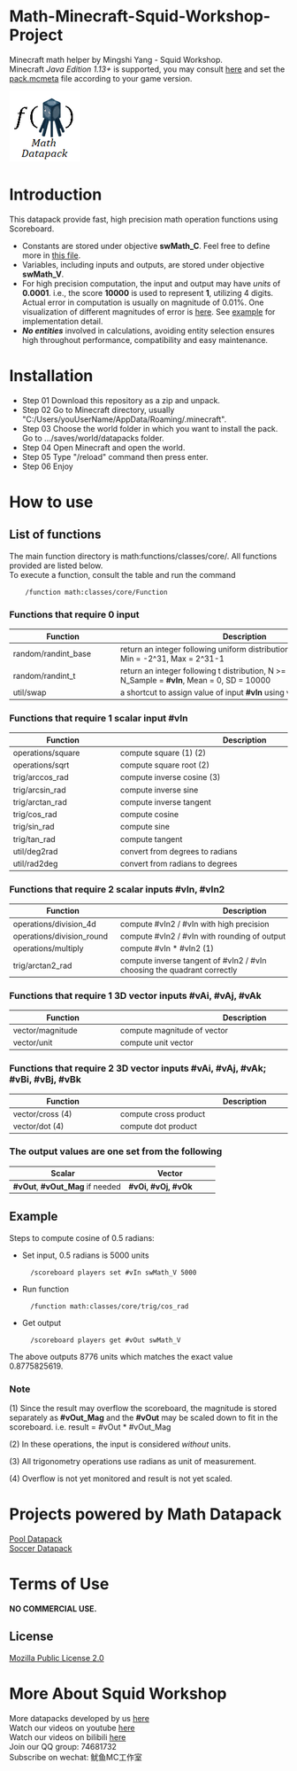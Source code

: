 # Math-Minecraft-Squid-Workshop-Project
Minecraft math helper by Mingshi Yang - Squid Workshop. \
Minecraft *Java Edition 1.13+* is supported, you may consult [here](https://minecraft.fandom.com/wiki/Data_pack#Pack_format) and set the [pack.mcmeta](Math-Datapack-Squid-Workshop/pack.mcmeta) file according to your game version.


![_MingshiYangUIUC_](Math-Datapack-Squid-Workshop/pack.png)

# Introduction
This datapack provide fast, high precision math operation functions using Scoreboard.
- Constants are stored under objective **swMath_C**. Feel free to define more in [this file](Math-Datapack-Squid-Workshop/data/math/functions/classes/main/load.mcfunction).
- Variables, including inputs and outputs, are stored under objective **swMath_V**.
- For high precision computation, the input and output may have *units* of **0.0001**. i.e., the score **10000** is used to represent **1**, utilizing 4 digits. Actual error in computation is usually on magnitude of 0.01%. One visualization of different magnitudes of error is [here](Gallery/Images/block_displacement.png). See [example](#Example) for implementation detail.
- **_No entities_** involved in calculations, avoiding entity selection ensures high throughout performance, compatibility and easy maintenance.

# Installation
- Step 01 Download this repository as a zip and unpack.
- Step 02 Go to Minecraft directory, usually "C:/Users/youUserName/AppData/Roaming/.minecraft".
- Step 03 Choose the world folder in which you want to install the pack. Go to .../saves/world/datapacks folder.
- Step 04 Open Minecraft and open the world.
- Step 05 Type "/reload" command then press enter.
- Step 06 Enjoy

# How to use

## List of functions
The main function directory is math:functions/classes/core/. All functions provided are listed below. \
To execute a function, consult the table and run the command

        /function math:classes/core/Function
### Functions that require 0 input
| <div style="width:180px">Function</div> | <div style="width:450px">Description</div> | <div style="width:50px">Unit</div> |
| ----- | ----- | ----- |
| random/randint_base | return an integer following uniform distribution:<br />Min = -2^31, Max = 2^31-1 | N/A |
| random/randint_t | return an integer following t distribution, N >= 30 ~ Z distribution<br />N_Sample = **#vIn**, Mean = 0, SD = 10000 | N/A |
| util/swap | a shortcut to assign value of input **#vIn** using value of output **#vOut** | N/A |

### Functions that require 1 scalar input **#vIn**
| <div style="width:180px">Function</div> | <div style="width:450px">Description</div> | <div style="width:50px">Unit</div> |
| ----- | ----- | ----- |
| operations/square | compute square (1) (2) | N/A |
| operations/sqrt | compute square root (2) | N/A |
| trig/arccos_rad | compute inverse cosine (3) | 0.0001 |
| trig/arcsin_rad | compute inverse sine | 0.0001 |
| trig/arctan_rad | compute inverse tangent | 0.0001 |
| trig/cos_rad | compute cosine | 0.0001 |
| trig/sin_rad | compute sine | 0.0001 |
| trig/tan_rad | compute tangent | 0.0001 |
| util/deg2rad | convert from degrees to radians | 0.0001 |
| util/rad2deg | convert from radians to degrees | 0.0001 |

### Functions that require 2 scalar inputs **#vIn, #vIn2**
| <div style="width:180px">Function</div> | <div style="width:450px">Description</div> | <div style="width:50px">Unit</div> |
| ----- | ----- | ----- |
| operations/division_4d | compute #vIn2 / #vIn with high precision | 0.0001 |
| operations/division_round | compute #vIn2 / #vIn with rounding of output integer | N/A |
| operations/multiply | compute #vIn * #vIn2 (1) | N/A |
| trig/arctan2_rad | compute inverse tangent of  #vIn2 / #vIn <br />choosing the quadrant correctly | 0.0001 |

### Functions that require 1 3D vector inputs **#vAi, #vAj, #vAk**
| <div style="width:180px">Function</div> | <div style="width:450px">Description</div> | <div style="width:50px">Unit</div> |
| ----- | ----- | ----- |
| vector/magnitude | compute magnitude of vector | 0.0001 |
| vector/unit | compute unit vector | 0.0001 |

### Functions that require 2 3D vector inputs **#vAi, #vAj, #vAk; #vBi, #vBj, #vBk**
| <div style="width:180px">Function</div> | <div style="width:450px">Description</div> | <div style="width:50px">Unit</div> |
| ----- | ----- | ----- |
| vector/cross (4) | compute cross product | N/A |
| vector/dot (4) | compute dot product | N/A |

### The output values are one set from the following
| <div style="width:180px">Scalar</div> | <div style="width:150px">Vector</div> |
| ----- | ----- |
| **#vOut**, **#vOut_Mag** if needed | **#vOi, #vOj, #vOk** |

## Example
Steps to compute cosine of 0.5 radians:
- Set input, 0.5 radians is 5000 units

        /scoreboard players set #vIn swMath_V 5000
- Run function

        /function math:classes/core/trig/cos_rad
- Get output

        /scoreboard players get #vOut swMath_V

The above outputs 8776 units which matches the exact value 0.8775825619.

### Note
(1) Since the result may overflow the scoreboard, the magnitude is stored separately as **#vOut_Mag** and the **#vOut** may be scaled down to fit in the scoreboard. i.e. result = #vOut * #vOut_Mag

(2) In these operations, the input is considered _without_ units.

(3) All trigonometry operations use radians as unit of measurement.

(4) Overflow is not yet monitored and result is not yet scaled.

# Projects powered by Math Datapack
[Pool Datapack](https://github.com/MingshiYangUIUC/Pool-Minecraft-Squid-Workshop-Project)  \
[Soccer Datapack](https://github.com/MingshiYangUIUC/Soccer-Minecraft-Squid-Workshop-Project)

# Terms of Use

**NO COMMERCIAL USE.** 

## License
[Mozilla Public License 2.0](https://github.com/MingshiYangUIUC/Autoaim-Minecraft-Squid-Workshop-Project/blob/main/LICENSE)


# More About Squid Workshop
More datapacks developed by us [here](https://github.com/Squid-Workshop/MinecraftDatapacksProject) \
Watch our videos on youtube [here](https://www.youtube.com/channel/UCwPMgfjjh2d7fFqQ1PXHP7w) \
Watch our videos on bilibili [here](https://space.bilibili.com/649645265?from=search&seid=778816111336987286) \
Join our QQ group: 74681732 \
Subscribe on wechat: 鱿鱼MC工作室 
